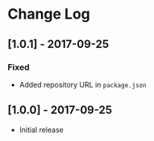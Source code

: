 # Change Log

## [1.0.1] - 2017-09-25

### Fixed

- Added repository URL in `package.json`

## [1.0.0] - 2017-09-25

- Initial release
